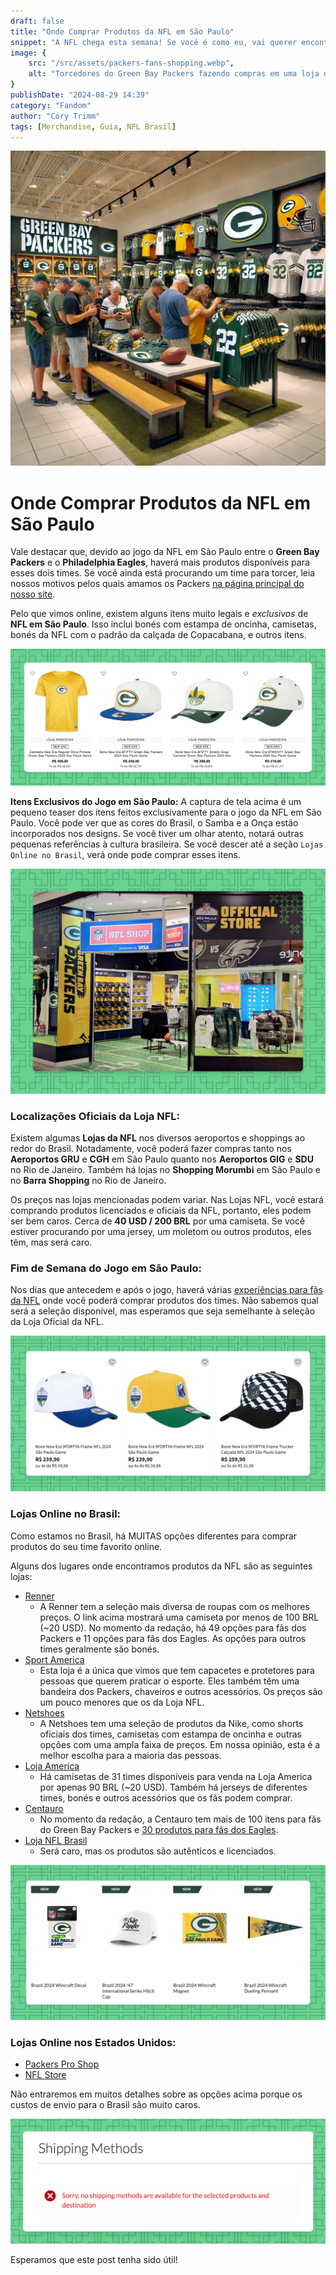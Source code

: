 ```yaml
---
draft: false
title: "Onde Comprar Produtos da NFL em São Paulo"
snippet: "A NFL chega esta semana! Se você é como eu, vai querer encontrar uma nova camiseta para representar seu time. Este post cobre todos os lugares onde você pode comprar produtos do seu time favorito em São Paulo."
image: {
    src: "/src/assets/packers-fans-shopping.webp",
    alt: "Torcedores do Green Bay Packers fazendo compras em uma loja de shopping, procurando uma nova camiseta ou jersey."
}
publishDate: "2024-08-29 14:39"
category: "Fandom"
author: "Cory Trimm"
tags: [Merchandise, Guia, NFL Brasil]
---
```


![Torcedores do Green Bay Packers fazendo compras em uma loja de shopping, procurando uma nova camiseta ou jersey](../../assets/packers-fans-shopping.webp)

# Onde Comprar Produtos da NFL em São Paulo

Vale destacar que, devido ao jogo da NFL em São Paulo entre o **Green Bay Packers** e o **Philadelphia Eagles**, haverá mais produtos disponíveis para esses dois times. Se você ainda está procurando um time para torcer, leia nossos motivos pelos quais amamos os Packers [na página principal do nosso site](https://cabecadequeijo.com).

Pelo que vimos online, existem alguns itens muito legais e *exclusivos* de **NFL em São Paulo**. Isso inclui bonés com estampa de oncinha, camisetas, bonés da NFL com o padrão da calçada de Copacabana, e outros itens.

![Captura de tela da Renner.com com opções do jogo dos Packers em São Paulo](../../assets/renner.com-sao-paulo-game-options.png)

**Itens Exclusivos do Jogo em São Paulo:** 
A captura de tela acima é um pequeno teaser dos itens feitos exclusivamente para o jogo da NFL em São Paulo. Você pode ver que as cores do Brasil, o Samba e a Onça estão incorporados nos designs. Se você tiver um olhar atento, notará outras pequenas referências à cultura brasileira. Se você descer até a seção `Lojas Online no Brasil`, verá onde pode comprar esses itens.

![Foto da Loja da NFL no Shopping Morumbi](../../assets/nfl-store-shopping-morumbi.png)

### Localizações Oficiais da Loja NFL:
Existem algumas **Lojas da NFL** nos diversos aeroportos e shoppings ao redor do Brasil. Notadamente, você poderá fazer compras tanto nos **Aeroportos GRU** e **CGH** em São Paulo quanto nos **Aeroportos GIG** e **SDU** no Rio de Janeiro. Também há lojas no **Shopping Morumbi** em São Paulo e no **Barra Shopping** no Rio de Janeiro.

Os preços nas lojas mencionadas podem variar. Nas Lojas NFL, você estará comprando produtos licenciados e oficiais da NFL, portanto, eles podem ser bem caros. Cerca de **40 USD / 200 BRL** por uma camiseta. Se você estiver procurando por uma jersey, um moletom ou outros produtos, eles têm, mas será caro.

### Fim de Semana do Jogo em São Paulo:
Nos dias que antecedem e após o jogo, haverá várias [experiências para fãs da NFL](https://www.nfl.com/international/games/saopaulo/) onde você poderá comprar produtos dos times. Não sabemos qual será a seleção disponível, mas esperamos que seja semelhante à seleção da Loja Oficial da NFL.

![Opções de bonés da Renner.com para o jogo da NFL em São Paulo](../../assets/renner-hat-options.png)

### Lojas Online no Brasil:
Como estamos no Brasil, há MUITAS opções diferentes para comprar produtos do seu time favorito online.

Alguns dos lugares onde encontramos produtos da NFL são as seguintes lojas:
- [Renner](https://www.lojasrenner.com.br/p/camiseta-comfort-em-algodao-com-estampa-nfl-packers/-/A-927784120-br.lr?sku=927784162)
  - A Renner tem a seleção mais diversa de roupas com os melhores preços. O link acima mostrará uma camiseta por menos de 100 BRL (~20 USD). No momento da redação, há 49 opções para fãs dos Packers e 11 opções para fãs dos Eagles. As opções para outros times geralmente são bonés.
- [Sport America](https://www.sportamerica.com.br/futebol-americano/)
  - Esta loja é a única que vimos que tem capacetes e protetores para pessoas que querem praticar o esporte. Eles também têm uma bandeira dos Packers, chaveiros e outros acessórios. Os preços são um pouco menores que os da Loja NFL.
- [Netshoes](https://www.netshoes.com.br/busca2?nsCat=Natural&q=NFL)
  - A Netshoes tem uma seleção de produtos da Nike, como shorts oficiais dos times, camisetas com estampa de oncinha e outras opções com uma ampla faixa de preços. Em nossa opinião, esta é a melhor escolha para a maioria das pessoas.
- [Loja America](https://www.netshoes.com.br/futebol-americano/camisetas/nfl)
  - Há camisetas de 31 times disponíveis para venda na Loja America por apenas 90 BRL (~20 USD). Também há jerseys de diferentes times, bonés e outros acessórios que os fãs podem comprar.
- [Centauro](https://www.centauro.com.br/busca/green-bay-packers)
  - No momento da redação, a Centauro tem mais de 100 itens para fãs do Green Bay Packers e [30 produtos para fãs dos Eagles](https://www.centauro.com.br/busca/philadelphia-eagles).
- [Loja NFL Brasil](https://www.lojanfl.com.br/)
  - Será caro, mas os produtos são autênticos e licenciados.

![Captura de tela do PackersProShop.com com itens do jogo no Brasil à venda](../../assets/packersproshop.com-brasil-items.png)

### Lojas Online nos Estados Unidos:
- [Packers Pro Shop](https://packersproshop.com)
- [NFL Store](https://nflstore.com)

Não entraremos em muitos detalhes sobre as opções acima porque os custos de envio para o Brasil são muito caros.

![Captura de tela do PackersProShop.com informando que o envio não está disponível para o Brasil](../../assets/shipping-unavailable.png)

Esperamos que este post tenha sido útil!
